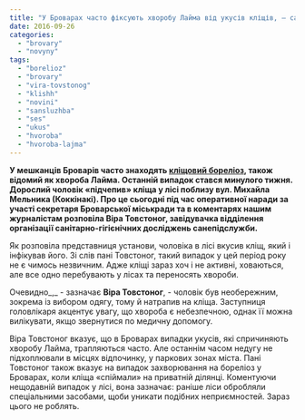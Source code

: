 ```yaml
---
title: "У Броварах часто фіксують хворобу Лайма від укусів кліщів, – санслужба"
date: 2016-09-26
categories: 
  - "brovary"
  - "novyny"
tags: 
  - "borelioz"
  - "brovary"
  - "vira-tovstonog"
  - "klishh"
  - "novini"
  - "sansluzhba"
  - "ses"
  - "ukus"
  - "hvoroba"
  - "hvoroba-lajma"
---
```


**У мешканців Броварів часто знаходять [кліщовий бореліоз](https://mpz.brovary.org/pora-klishhiv-na-klishhovyj-borelioz-v-brovarah-zarazylysya-8-doroslyh-ta-odna-dytyna/), також відомий як хвороба Лайма. Останній випадок стався минулого тижня. Дорослий чоловік «підчепив» кліща у лісі поблизу вул. Михайла Мельника (Коккінакі). Про це сьогодні під час оперативної наради за участі секретаря Броварської міськради та в коментарях нашим журналістам розповіла Віра Товстоног, завідувачка відділення організації санітарно-гігієнічних досліджень санепідслужби.**

Як розповіла представниця установи, чоловіка в лісі вкусив кліщ, який і інфікував його. Зі слів пані Товстоног, такий випадок у цей період року не є чимось незвичним. Адже кліщі зараз хоч і не активні, ховаються, але все одно перебувають у лісах та переносять хвороби.

Очевидно_,_ - зазначає **Віра Товстоног**, - чоловік був необережним, зокрема із вибором одягу, тому й натрапив на кліща. Заступниця головлікаря акцентує увагу, що хвороба є небезпечною, однак її можна вилікувати, якщо звернутися по медичну допомогу.

Віра Товстоног вказує, що в Броварах випадки укусів, які спричиняють хворобу Лайма, трапляються часто. Але останнім часом недугу не підхоплювали в місцях відпочинку, у паркових зонах міста. Пані Товстоног також вказує на випадок захворювання на бореліоз у Броварах, коли кліща «спіймали» на приватній ділянці. Коментуючи нещодавній випадок у лісі, вона зазначає: раніше ліси обробляли спеціальними засобами, щоби уникати подібних неприємностей. Зараз цього не роблять.
